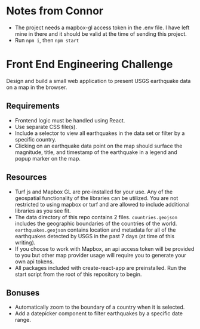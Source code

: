 
# Notes from Connor
- The project needs a mapbox-gl access token in the .env file. I have left mine in there and it should be valid at the time of sending this project.
- Run `npm i`, then `npm start`


# Front End Engineering Challenge

Design and build a small web application to present USGS earthquake data on a map in the browser.

## Requirements

- Frontend logic must be handled using React.
- Use separate CSS file(s).
- Include a selector to view all earthquakes in the data set or filter by a specific country.
- Clicking on an earthquake data point on the map should surface the magnitude, title, and timestamp of the earthquake in a legend and popup marker on the map.

## Resources

- Turf js and Mapbox GL are pre-installed for your use. Any of the geospatial functionality of the libraries can be utilized. You are not restricted to using mapbox or turf and are allowed to include additional libraries as you see fit.
- The data directory of this repo contains 2 files. `countries.geojson` includes the geographic boundaries of the countries of the world. `earthquakes.geojson` contains location and metadata for all of the earthquakes detected by USGS in the past 7 days (at time of this writing).
- If you choose to work with Mapbox, an api access token will be provided to you but other map provider usage will require you to generate your own api tokens.
- All packages included with create-react-app are preinstalled. Run the start script from the root of this repository to begin.

## Bonuses

- Automatically zoom to the boundary of a country when it is selected.
- Add a datepicker component to filter earthquakes by a specific date range.
